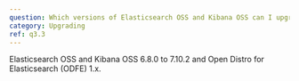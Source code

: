 ```yaml
---
question: Which versions of Elasticsearch OSS and Kibana OSS can I upgrade from to OpenSearch and OpenSearch Dashboards, directly?
category: Upgrading
ref: q3.3
---
```

Elasticsearch OSS and Kibana OSS 6.8.0 to 7.10.2 and Open Distro for Elasticsearch (ODFE) 1.x.
